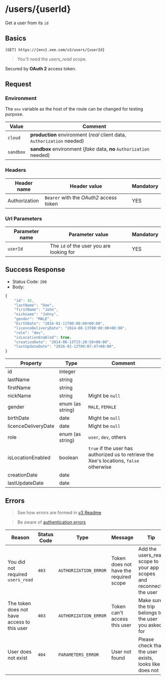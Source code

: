 # /users/{userId}

Get a user from its `id`

## Basics

`[GET] https://{env}.xee.com/v3/users/{userId}`

> You'll need the *users_read* scope.

Secured by **OAuth 2** access token.

## Request

### Environment

The `env` variable as the host of the route can be changed for testing purpose.

|Value|Comment|
|---|---|
|`cloud`|**production** environment (*real* client data, `Authorization` needed)|
|`sandbox`|**sandbox** environment (*fake* data, **no** `Authorization` needed)|

### Headers

|Header name|Header value|Mandatory|
|---|---|---|
|Authorization|`Bearer` with the *OAuth2* access token|YES|

### Url Parameters

|Parameter name|Parameter value|Mandatory|
|---|---|---|
|`userId`|The `id` of the user you are looking for|YES|

## Success Response

- Status Code: `200`
- Body:

```javascript 
{
    "id": 42,
    "lastName": "Doe",
    "firstName": "John",
    "nickname": "Johny",
    "gender": "MALE",
    "birthDate": "2016-01-11T00:00:00+00:00",
    "licenceDeliveryDate": "2014-08-13T00:00:00+00:00",
    "role": "dev",
    "isLocationEnabled": true,
    "creationDate": "2014-08-13T15:20:58+00:00",
    "lastUpdateDate": "2016-02-12T09:07:47+00:00",
}
```

|Property|Type|Comment|
|---|---|---|
|id|integer||
|lastName|string||
|firstName|string||
|nickName|string|Might be `null`|
|gender|enum (as string)|`MALE`, `FEMALE`|
|birthDate|date|Might be `null`|
|licenceDeliveryDate|date|Might be `null`|
|role|enum (as string)|`user`, `dev`, others|
|isLocationEnabled|boolean|`true` if the user has authorized us to retrieve the Xee's locations, `false` otherwise|
|creationDate|date||
| lastUpdateDate|date||

## Errors

> See how errors are formed in [v3 Readme](../README.md)

> Be aware of [authentication errors](../auth/README.md)

|Reason|Status Code|Type|Message|Tip|
|---|---|---|---|---|
|You did not required `users_read`|`403`|`AUTHORIZATION_ERROR`|Token does not have the required scope|Add the users_read scope to your app scopes and reconnect the user|
|The token does not have access to this user|`403`|`AUTHORIZATION_ERROR`|Token can't access this user|Make sure the trip belongs to the user you asked for|
|User does not exist|`404`|`PARAMETERS_ERROR`|User not found|Please check that the user exists, looks like it does not|